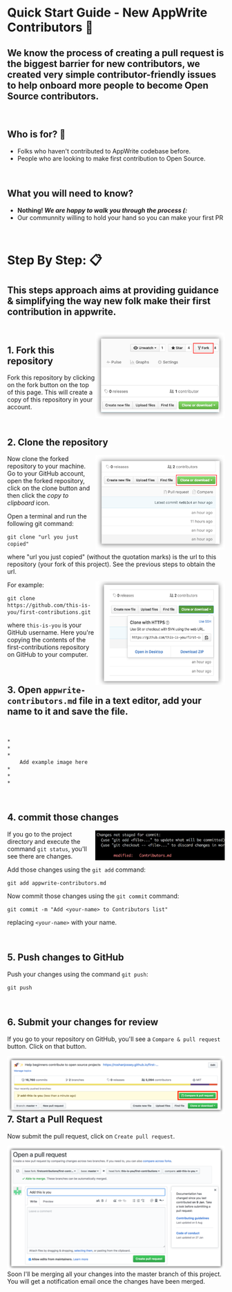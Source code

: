 

# Quick Start Guide - New AppWrite Contributors 🎯


## **We know the process of creating a pull request is the biggest barrier for new contributors, we created very simple contributor-friendly issues to help onboard more people to become Open Source contributors.**


<br/>

## **Who is for?** 🤔
- Folks who haven't contributed to AppWrite codebase before.
- People who are looking to make first contribution to Open Source.

<br/>

##  **What you will need to know?**

- **Nothing! _We are happy to walk you through the process (:_**   
- Our communnity willing to hold your hand so you can make your first PR

<br/>

#  **Step By Step: 📋**  
## This steps approach aims at providing guidance & simplifying the way new folk make their first contribution in appwrite.
<br/>


<img align="right" width="300" src="assets/fork.png" alt="fork this repository" />

## 1. Fork this repository

Fork this repository by clicking on the fork button on the top of this page.
This will create a copy of this repository in your account.

<br/>

## 2. Clone the repository

<img align="right" width="300" src="assets/clone.png" alt="clone this repository" />

Now clone the forked repository to your machine. Go to your GitHub account, open the forked repository, click on the clone button and then click the _copy to clipboard_ icon.

Open a terminal and run the following git command:

```
git clone "url you just copied"
```

where "url you just copied" (without the quotation marks) is the url to this repository (your fork of this project). See the previous steps to obtain the url.

<img align="right" width="300" src="assets/copy-to-clipboard.png" alt="copy URL to clipboard" />

For example:

```
git clone https://github.com/this-is-you/first-contributions.git
```

where `this-is-you` is your GitHub username. Here you're copying the contents of the first-contributions repository on GitHub to your computer.

<br/>


## 3. Open `appwrite-contributors.md` file in a text editor, add your name to it and save the file.
<br/>

```
*
*
*
    Add example image here
*
*
*
```

<br/>

## 4. commit those changes

<img align="right" width="300" src="assets/git-status.png" alt="git status" />

If you go to the project directory and execute the command `git status`, you'll see there are changes.
<br/>

Add those changes using the `git add` command:

```
git add appwrite-contributors.md
```

Now commit those changes using the `git commit` command:

```
git commit -m "Add <your-name> to Contributors list"
```

replacing `<your-name>` with your name.

<br/>


## 5. Push changes to GitHub

Push your changes using the command `git push`:

```
git push
```
<br/>

## 6. Submit your changes for review

If you go to your repository on GitHub, you'll see a `Compare & pull request` button. Click on that button.

<img style="float: right;" src="assets/compare-and-pull.png" alt="create a pull request" />


## 7. Start a Pull Request

Now submit the pull request, click on `Create pull request`.

<img style="float: right;" src="assets/submit-pull-request.png" alt="submit pull request" />

Soon I'll be merging all your changes into the master branch of this project. You will get a notification email once the changes have been merged.
